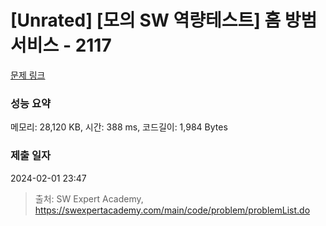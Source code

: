 # [Unrated] [모의 SW 역량테스트] 홈 방범 서비스 - 2117 

[문제 링크](https://swexpertacademy.com/main/code/problem/problemDetail.do?contestProbId=AV5V61LqAf8DFAWu) 

### 성능 요약

메모리: 28,120 KB, 시간: 388 ms, 코드길이: 1,984 Bytes

### 제출 일자

2024-02-01 23:47



> 출처: SW Expert Academy, https://swexpertacademy.com/main/code/problem/problemList.do